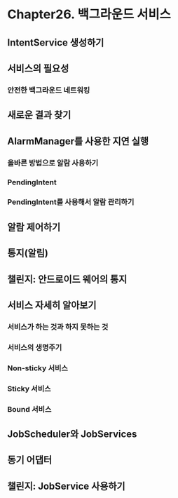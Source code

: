 # Chapter26. 백그라운드 서비스

## IntentService 생성하기

## 서비스의 필요성

### 안전한 백그라운드 네트워킹

## 새로운 결과 찾기

## AlarmManager를 사용한 지연 실행

### 올바른 방법으로 알람 사용하기

### PendingIntent

### PendingIntent를 사용해서 알람 관리하기

## 알람 제어하기

## 통지(알림)

## 챌린지: 안드로이드 웨어의 통지

## 서비스 자세히 알아보기

### 서비스가 하는 것과 하지 못하는 것

### 서비스의 생명주기

### Non-sticky 서비스

### Sticky 서비스

### Bound 서비스

## JobScheduler와 JobServices

## 동기 어댑터

## 챌린지: JobService 사용하기
